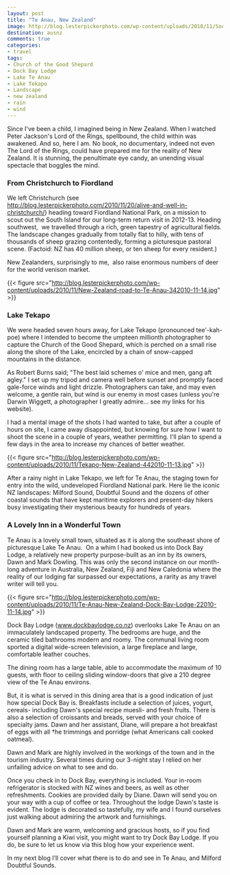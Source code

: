 ```yaml
---
layout: post
title: "Te Anau, New Zealand"
image: http://blog.lesterpickerphoto.com/wp-content/uploads/2010/11/South-Island-New-Zealand-112010-11-19.jpg
destination: ausnz
comments: true
categories:
- travel
tags:
- Church of the Good Shepard
- Dock Bay Lodge
- Lake Te Anau
- Lake Tekapo
- Landscape
- new zealand
- rain
- wind
---
```

Since I've been a child, I imagined being in New Zealand. When I watched Peter Jackson's Lord of the Rings, spellbound, the child within was awakened. And so, here I am. No book, no documentary, indeed not even The Lord of the Rings, could have prepared me for the reality of New Zealand. It is stunning, the penultimate eye candy, an unending visual spectacle that boggles the mind.

<h3><strong>From Christchurch to Fiordland</strong></h3>
We left Christchurch (see <a href="http://blog.lesterpickerphoto.com/2010/11/20/alive-and-well-in-christchurch/">http://blog.lesterpickerphoto.com/2010/11/20/alive-and-well-in-christchurch/</a>) heading toward Fiordland National Park, on a mission to scout out the South Island for our long-term return visit in 2012-13. Heading southwest,  we travelled through a rich, green tapestry of agricultural fields. The landscape changes gradually from totally flat to hilly, with tens of thousands of sheep grazing contentedly, forming a picturesque pastoral scene. (Factoid: NZ has 40 million sheep, or ten sheep for every resident.)

New Zealanders, surprisingly to me,  also raise enormous numbers of deer for the world venison market.

{{< figure src="http://blog.lesterpickerphoto.com/wp-content/uploads/2010/11/New-Zealand-road-to-Te-Anau-342010-11-14.jpg" >}}

<h3><strong>Lake Tekapo</strong></h3>
We were headed seven hours away, for Lake Tekapo (pronounced tee'-kah-poe) where I intended to become the umpteen millionth photographer to capture the Church of the Good Shepard, which is perched on a small rise along the shore of the Lake, encircled by a chain of snow-capped mountains in the distance.

As Robert Burns said; "The best laid schemes o' mice and men, gang aft agley." I set up my tripod and camera well before sunset and promptly faced gale-force winds and light drizzle. Photographers can take, and may even welcome, a gentle rain, but wind is our enemy in most cases (unless you're Darwin Wiggett, a photographer I greatly admire... see my links for his website).

I had a mental image of the shots I had wanted to take, but after a couple of hours on site, I came away disappointed, but knowing for sure how I want to shoot the scene in a couple of years, weather permitting. I'll plan to spend a few days in the area to increase my chances of better weather.

{{< figure src="http://blog.lesterpickerphoto.com/wp-content/uploads/2010/11/Tekapo-New-Zealand-442010-11-13.jpg" >}}

After a rainy night in Lake Tekapo, we left for Te Anau, the staging town for entry into the wild, undeveloped Fiordland National park. Here lie the iconic NZ landscapes: Milford Sound, Doubtful Sound and the dozens of other coastal sounds that have kept maritime explorers and present-day hikers busy investigating their mysterious beauty for hundreds of years.

<h3><strong>A Lovely Inn in a Wonderful Town</strong></h3>
Te Anau is a lovely small town, situated as it is along the southeast shore of picturesque Lake Te Anau. 	On a whim I had booked us into Dock Bay Lodge, a relatively new property purpose-built as an inn by its owners, Dawn and Mark Dowling. This was only the second instance on our month-long adventure in Australia, New Zealand, Fiji and New Caledonia where the reality of our lodging far surpassed our expectations, a rarity as any travel writer will tell you.

{{< figure src="http://blog.lesterpickerphoto.com/wp-content/uploads/2010/11/Te-Anau-New-Zealand-Dock-Bay-Lodge-22010-11-14.jpg" >}}

Dock Bay Lodge (<a href="http://">www.dockbaylodge.co.nz</a>) overlooks Lake Te Anau on an immaculately landscaped property. The bedrooms are huge, and the ceramic tiled bathrooms modern and roomy. The communal living room sported a digital wide-screen television, a large fireplace and large, comfortable leather couches.

The dining room has a large table, able to accommodate the maximum of 10 guests, with floor to ceiling sliding window-doors that give a 210 degree view of the Te Anau environs.

But, it is what is served in this dining area that is a good indication of just how special Dock Bay is. Breakfasts include a selection of juices, yogurt, cereals- including Dawn's special recipe muesli- and fresh fruits. There is also a selection of croissants and breads, served with your choice of specialty jams. Dawn and her assistant, Diane, will prepare a hot breakfast of eggs with all †he trimmings and porridge (what Americans call cooked oatmeal).

Dawn and Mark are highly involved in the workings of the town and in the tourism industry. Several times during our 3-night stay I relied on her unfailing advice on what to see and do.

Once you check in to Dock Bay, everything is included. Your in-room refrigerator is stocked with NZ wines and beers, as well as other refreshments. Cookies are provided daily by Diane. Dawn will send you on your way with a cup of coffee or tea. Throughout the lodge Dawn's taste is evident. The lodge is decorated so tastefully, my wife and I found ourselves just walking about admiring the artwork and furnishings.

Dawn and Mark are warm, welcoming and gracious hosts, so if you find yourself planning a Kiwi visit, you might want to try Dock Bay Lodge. If you do, be sure to let us know via this blog how your experience went.

In my next blog I’ll cover what there is to do and see in Te Anau, and Milford Doubtful Sounds.